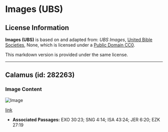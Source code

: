 # Images (UBS)

## License Information

**Images (UBS)** is based on and adapted from: _UBS Images_, [United Bible Societies](https://unitedbiblesocieties.org/), None, which is licensed under a [Public Domain CC0](https://creativecommons.org/public-domain/cc0/).

This markdown version is provided under the same license.



--------------------------------

## Calamus (id: 282263)

### Image Content

![Image](https://cdn.aquifer.bible/aquifer-content/resources/Media/WEB-0099_calamus.jpg)

[link](https://cdn.aquifer.bible/aquifer-content/resources/Media/WEB-0099_calamus.jpg)

* **Associated Passages:** EXO 30:23; SNG 4:14; ISA 43:24; JER 6:20; EZK 27:19


